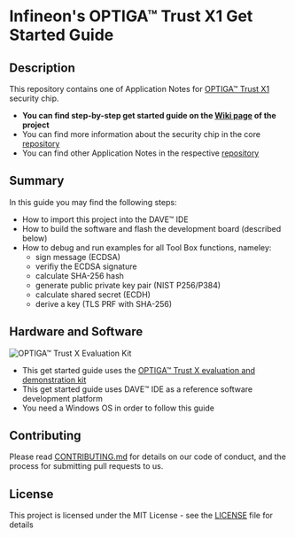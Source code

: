 # Infineon's OPTIGA&trade; Trust X1 Get Started Guide

## Description

This repository contains one of Application Notes for [OPTIGA™ Trust X1](www.infineon.com/optiga-trust-x) security chip.

* **You can find step-by-step get started guide on the [Wiki page](https://github.com/Infineon/getstarted-optiga-trust-x/wiki) of the project**
* You can find more information about the security chip in the core [repository](https://github.com/Infineon/optiga-trust-x)
* You can find other Application Notes in the respective [repository](https://github.com/Infineon/appnotes-optiga-trust-x)

## Summary
In this guide you may find the following steps:
* How to import this project into the DAVE™ IDE
* How to build the software and flash the development board (described below)
* How to debug and run examples for all Tool Box functions, nameley: 
    * sign message (ECDSA)
    * verifiy the ECDSA signature
    * calculate SHA-256 hash
    * generate public private key pair (NIST P256/P384)
    * calculate shared secret (ECDH)
    * derive a key (TLS PRF with SHA-256) 

## Hardware and Software
![OPTIGA™ Trust X Evaluation Kit](https://www.infineon.com/export/sites/default/_images/product/evaluation-boards/OPTIGA-trust-x-eval-kit.jpg_123076721.jpg)
* This get started guide uses the [OPTIGA™ Trust X evaluation and demonstration kit](https://www.infineon.com/cms/en/product/evaluation-boards/optiga-trust-x-eval-kit/)
* This get started guide uses DAVE™ IDE as a reference software development platform
* You need a Windows OS in order to follow this guide

## Contributing
Please read [CONTRIBUTING.md](CONTRIBUTING.md) for details on our code of conduct, and the process for submitting pull requests to us.

## License
This project is licensed under the MIT License - see the [LICENSE](LICENSE) file for details
